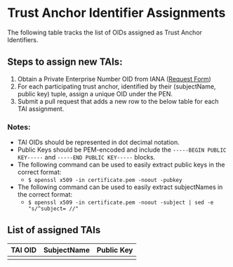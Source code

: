 # Trust Anchor Identifier Assignments
The following table tracks the list of OIDs assigned as Trust Anchor Identifiers.

## Steps to assign new TAIs:
1. Obtain a Private Enterprise Number OID from IANA ([Request Form](https://www.iana.org/assignments/enterprise-numbers/assignment/apply/))
2. For each participating trust anchor, identified by their (subjectName, public key) tuple, assign a unique OID under the PEN.
3. Submit a pull request that adds a new row to the below table for each TAI assignment.

### Notes:
* TAI OIDs should be represented in dot decimal notation.
* Public Keys should be PEM-encoded and include the `-----BEGIN PUBLIC KEY-----` and `-----END PUBLIC KEY-----` blocks. 
* The following command can be used to easily extract public keys in the correct format:
    * `$ openssl x509 -in certificate.pem -noout -pubkey`
* The following command can be used to easily extract subjectNames in the correct format:
    * `$ openssl x509 -in certificate.pem -noout -subject | sed -e "s/^subject= //"`

## List of assigned TAIs
|TAI OID|SubjectName|Public Key|
|-------|-----------|----------|
||||
